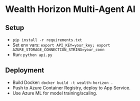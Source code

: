 # Wealth Horizon Multi-Agent AI

## Setup
- `pip install -r requirements.txt`
- Set env vars: `export API_KEY=your_key; export AZURE_STORAGE_CONNECTION_STRING=your_conn`
- Run: `python api.py`

## Deployment
- Build Docker: `docker build -t wealth-horizon .`
- Push to Azure Container Registry, deploy to App Service.
- Use Azure ML for model training/scaling.
